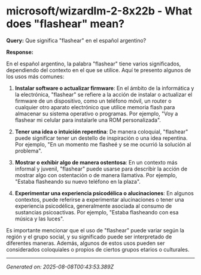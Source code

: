 # microsoft/wizardlm-2-8x22b - What does "flashear" mean?

**Query:** Que significa "flashear" en el español argentino?



**Response:**

 En el español argentino, la palabra "flashear" tiene varios significados, dependiendo del contexto en el que se utilice. Aquí te presento algunos de los usos más comunes:

1. **Instalar software o actualizar firmware**: En el ámbito de la informática y la electrónica, "flashear" se refiere a la acción de instalar o actualizar el firmware de un dispositivo, como un teléfono móvil, un router o cualquier otro aparato electrónico que utilice memoria flash para almacenar su sistema operativo o programas. Por ejemplo, "Voy a flashear mi celular para instalarle una ROM personalizada".

2. **Tener una idea o intuición repentina**: De manera coloquial, "flashear" puede significar tener un destello de inspiración o una idea repentina. Por ejemplo, "En un momento me flasheé y se me ocurrió la solución al problema".

3. **Mostrar o exhibir algo de manera ostentosa**: En un contexto más informal y juvenil, "flashear" puede usarse para describir la acción de mostrar algo con ostentación o de manera llamativa. Por ejemplo, "Estaba flasheando su nuevo teléfono en la plaza".

4. **Experimentar una experiencia psicodélica o alucinaciones**: En algunos contextos, puede referirse a experimentar alucinaciones o tener una experiencia psicodélica, generalmente asociada al consumo de sustancias psicoactivas. Por ejemplo, "Estaba flasheando con esa música y las luces".

Es importante mencionar que el uso de "flashear" puede variar según la región y el grupo social, y su significado puede ser interpretado de diferentes maneras. Además, algunos de estos usos pueden ser considerados coloquiales o propios de ciertos grupos etarios o culturales.

---
*Generated on: 2025-08-08T00:43:53.389Z*
